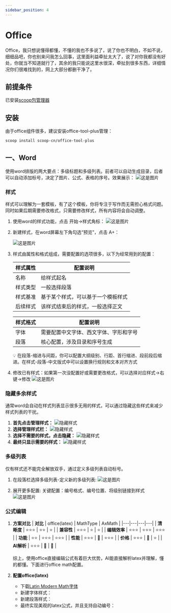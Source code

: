 ```yaml
---
sidebar_position: 4
---
```


# Office
Office，我只想说懂得都懂，不懂的我也不多说了，说了你也不明白，不如不说，细细品吧，你也别来问我怎么回事，这里面利益牵扯太大了，说了对你我都没有好处，你就当不知道就行了，其余的我只能说这里水很深，牵扯到很多东西，详细情况你们很难找到的，网上大部分都删干净了。

## 前提条件
已安装[scoop包管理器](./包管理器.md)

## 安装
由于office组件很多，建议安装office-tool-plus管理：
```sh title="PowerShell"
scoop install scoop-cn/office-tool-plus
```

## 一、Word
使用word排版的两大要点：多级标题和多级列表。前者可以自动生成目录，后者可以自动添加标号，决定了图片、公式、表格的序号。效果展示：
![这是图片](./img/效果展示.gif "多级列表")

### 样式 
样式可以理解为一套模板，有了这个模板，你将专注于写作而无需担心格式问题。同时如果后期需要修改格式，只需要修改样式，所有内容将会自动调整。
1. 使用word的样式功能，点击 开始→样式角标：
    ![这是图片](./img/样式.png "样式")

2. 新建样式，在word屏幕左下角勾选“预览”，点击 A+：

    ![这是图片](./img/新建样式.png "新建样式")

3. 样式由属性和格式组成，需要配置的选项很多，以下为经常用到的配置：

    |样式属性|配置说明|
    |---|---|
    | 名称 |  给样式起名 |
    | 样式类型 | 一般选择段落 |
    | 样式基准 |  基于某个样式，可以基于一个模板样式 |
    | 后续样式 | 该样式结束后的样式，一般选择正文 |

    |样式格式|配置说明|
    |---|---|
    | 字体 |  需要配置中文字体、西文字体、字形和字号 |
    | 段落 | 核心配置，涉及目录和序号生成 |

    💡 在段落-缩进与间距，你可以配置大纲级别、行距、首行缩进、段前段后缩进。在样式-段落-中文版式中可以设置换行规则和文本对齐方式

4. 修改已有样式：如果第一次没配置好或需要更改格式，可以选择对应样式→右键→修改
    ![这是图片](./img/修改样式.png "修改样式")

### 隐藏多余样式
通常word会自动在样式列表显示很多无用的样式，可以通过隐藏这些样式来减少样式列表的干扰。
1. **首先点击管理样式：**
![隐藏样式](./img/隐藏样式-1.png)
2. **选择管理样式栏：**
![隐藏样式](./img/隐藏样式-2.png)
3. **选择不需要的样式，点击隐藏：**
![隐藏样式](./img/隐藏样式-3.png)
4. **最终只显示需要的样式：**
![隐藏样式](./img/隐藏样式.png)
### 多级列表
仅有样式还不能完全解放双手，通过定义多级列表自动标号。
1. 在段落栏选择多级列表-定义新的多级列表:
    ![这是图片](./img/多级列表.png "修改样式")

2. 展开更多配置:
    关键配置：编号格式、编号位置、将级别链接到样式
    ![这是图片](./img/多级列表配置.png "修改样式")

### 公式编辑
1. **方案对比**
    | **对比** | office(latex)  | MathType | AxMath  |
    |---|---|---|---|
    | **清晰度** | ⭐⭐⭐ |  ⭐⭐ |  ⭐ |
    | **兼容性** | ⭐⭐⭐ |  ⭐ |  ⭐ |
    | **编辑效率** | ⭐⭐⭐ |  ⭐⭐⭐ |  ⭐⭐⭐ |
    | **功能** | ⭐⭐ |  ⭐⭐⭐ |  ⭐⭐⭐ |
    | **性能** | ⭐⭐⭐ |  🥵 |  ⭐⭐⭐ |
    | **价格** | ⭐⭐⭐ |  🥵 |  ⭐ |
    | **AI解析** | ⭐⭐⭐ |  🥵 |  🥵 |
    
    综上，使用office直接编辑公式有着巨大优势，AI能直接解析latex并理解，懂的都懂。下面进行office math配置。
2. **配置office(latex)**
    - 下载[Latin Modern Math字体](https://www.gust.org.pl/projects/e-foundry/lm-math/download)
    - 新建字体样式：
    - 新建段落样式：
    - 最终实现美观的latex公式，并且支持自动编号：
<!-- ![alt text](image.png) -->